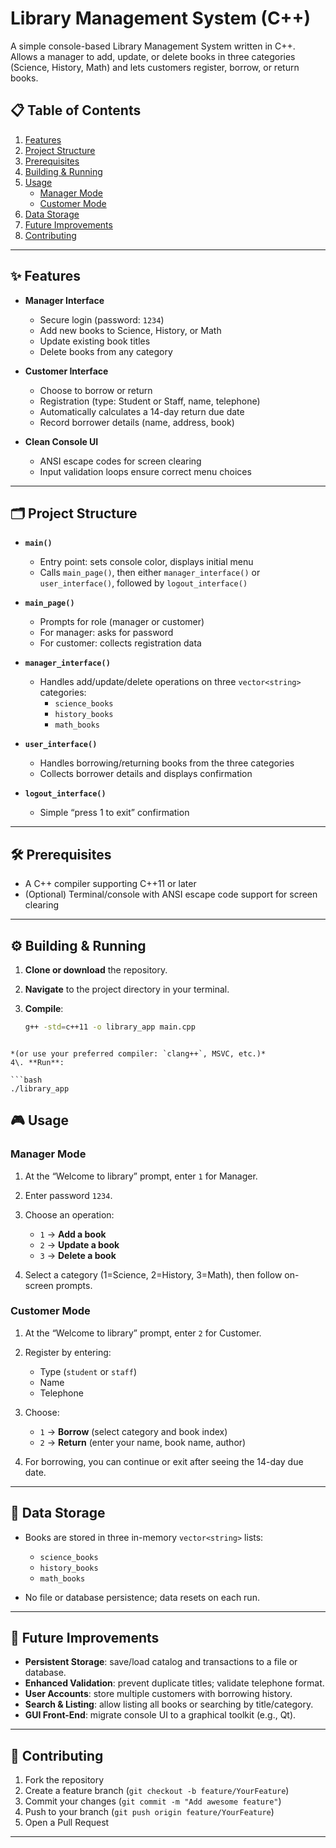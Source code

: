 # Library Management System (C++)

A simple console-based Library Management System written in C++.  
Allows a manager to add, update, or delete books in three categories (Science, History, Math) and lets customers register, borrow, or return books.

## 📋 Table of Contents

1. [Features](#features)  
2. [Project Structure](#project-structure)  
3. [Prerequisites](#prerequisites)  
4. [Building & Running](#building--running)  
5. [Usage](#usage)  
   - [Manager Mode](#manager-mode)  
   - [Customer Mode](#customer-mode)  
6. [Data Storage](#data-storage)  
7. [Future Improvements](#future-improvements)  
8. [Contributing](#contributing)  

---

## ✨ Features

- **Manager Interface**  
  - Secure login (password: `1234`)  
  - Add new books to Science, History, or Math  
  - Update existing book titles  
  - Delete books from any category

- **Customer Interface**  
  - Choose to borrow or return  
  - Registration (type: Student or Staff, name, telephone)  
  - Automatically calculates a 14-day return due date  
  - Record borrower details (name, address, book)

- **Clean Console UI**  
  - ANSI escape codes for screen clearing  
  - Input validation loops ensure correct menu choices  

---

## 🗂 Project Structure

- **`main()`**  
  - Entry point: sets console color, displays initial menu  
  - Calls `main_page()`, then either `manager_interface()` or `user_interface()`, followed by `logout_interface()`

- **`main_page()`**  
  - Prompts for role (manager or customer)  
  - For manager: asks for password  
  - For customer: collects registration data

- **`manager_interface()`**  
  - Handles add/update/delete operations on three `vector<string>` categories:
    - `science_books`
    - `history_books`
    - `math_books`

- **`user_interface()`**  
  - Handles borrowing/returning books from the three categories  
  - Collects borrower details and displays confirmation

- **`logout_interface()`**  
  - Simple “press 1 to exit” confirmation

---

## 🛠 Prerequisites

- A C++ compiler supporting C++11 or later  
- (Optional) Terminal/console with ANSI escape code support for screen clearing  

---

## ⚙️ Building & Running

1. **Clone or download** the repository.  
2. **Navigate** to the project directory in your terminal.  
3. **Compile**:
   
   ```bash
   g++ -std=c++11 -o library_app main.cpp
```

*(or use your preferred compiler: `clang++`, MSVC, etc.)*
4\. **Run**:

```bash
./library_app
```

## 🎮 Usage

### Manager Mode

1. At the “Welcome to library” prompt, enter `1` for Manager.
2. Enter password `1234`.
3. Choose an operation:

   * `1` → **Add a book**
   * `2` → **Update a book**
   * `3` → **Delete a book**
4. Select a category (1=Science, 2=History, 3=Math), then follow on-screen prompts.

### Customer Mode

1. At the “Welcome to library” prompt, enter `2` for Customer.
2. Register by entering:

   * Type (`student` or `staff`)
   * Name
   * Telephone
3. Choose:

   * `1` → **Borrow** (select category and book index)
   * `2` → **Return** (enter your name, book name, author)
4. For borrowing, you can continue or exit after seeing the 14-day due date.

---

## 💾 Data Storage

* Books are stored in three in-memory `vector<string>` lists:

  * `science_books`
  * `history_books`
  * `math_books`
* No file or database persistence; data resets on each run.

---

## 🚀 Future Improvements

* **Persistent Storage**: save/load catalog and transactions to a file or database.
* **Enhanced Validation**: prevent duplicate titles; validate telephone format.
* **User Accounts**: store multiple customers with borrowing history.
* **Search & Listing**: allow listing all books or searching by title/category.
* **GUI Front-End**: migrate console UI to a graphical toolkit (e.g., Qt).

---

## 🤝 Contributing

1. Fork the repository
2. Create a feature branch (`git checkout -b feature/YourFeature`)
3. Commit your changes (`git commit -m "Add awesome feature"`)
4. Push to your branch (`git push origin feature/YourFeature`)
5. Open a Pull Request

---
